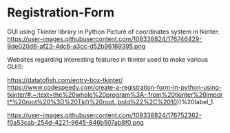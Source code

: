 # Registration-Form
GUI using Tkinter library in Python
Picture of coordinates system in tkinter:
https://user-images.githubusercontent.com/108338824/176746429-9de020d6-af23-4dc6-a3cc-d52b96169395.png

Websites regarding interesting features in tkinter used to make various GUIS:

https://datatofish.com/entry-box-tkinter/
https://www.codespeedy.com/create-a-registration-form-in-python-using-tkinter/#:~:text=the%20whole%20program%3A-,from%20tkinter%20import*%20root%20%3D%20Tk()%20root.,bold%22%2C%2010))%20label_1.

https://user-images.githubusercontent.com/108338824/176752362-f0a53cab-254d-4221-9645-846b507ab8f0.png
